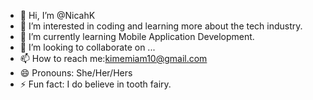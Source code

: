 - 👋 Hi, I’m @NicahK
- 👀 I’m interested in coding and learning more about the tech industry.
- 🌱 I’m currently learning Mobile Application Development.
- 💞️ I’m looking to collaborate on ...
- 📫 How to reach me:kimemiam10@gmail.com
- 😄 Pronouns: She/Her/Hers
- ⚡ Fun fact: I do believe in tooth fairy.

<!---
NicahK/NicahK is a ✨ special ✨ repository because its `README.md` (this file) appears on your GitHub profile.
You can click the Preview link to take a look at your changes.
--->
